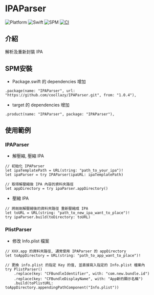 # IPAParser

![Platform](https://img.shields.io/badge/platform-macOS%20%7C%20Linux-lightgrey)
![Swift](https://img.shields.io/badge/Swift-5.9-orange)
![SPM](https://img.shields.io/badge/SPM-Supported-green)
[![CI](https://github.com/coollazy/IPAParser/actions/workflows/ci.yml/badge.svg)](https://github.com/coollazy/IPAParser/actions/workflows/ci.yml)

## 介紹

解析及重新封裝 IPA

## SPM安裝

- Package.swift 的 dependencies 增加

```
.package(name: "IPAParser", url: "https://github.com/coollazy/IPAParser.git", from: "1.0.4"),
```

- target 的 dependencies 增加

```
.product(name: "IPAParser", package: "IPAParser"),
```

## 使用範例

### IPAParser

- 解壓縮, 壓縮 IPA

```
// 初始化 IPAParser
let ipaTemplatePath = URL(string: "path_to_your_ipa")!
let ipaParser = try IPAParser(ipaURL: ipaTemplatePath)

// 取得解壓縮後 IPA 內容的資料夾路徑
let appDirectory = try ipaParser.appDirectory()
```

- 壓縮 IPA

```
// 將剛剛解壓縮後的資料夾路徑 重新壓縮成 IPA
let toURL = URL(string: "path_to_new_ipa_want_to_place")!
try ipaParser.build(toDirectory: toURL)
```

### PlistParser

- 修改 Info.plist 檔案

```
// XXX.app 的資料夾路徑, 通常使用 IPAParser 的 appDirectory
let toAppDirectory = URL(string: "path_to_app_want_to_place")!

// 更換 info.plist 的指定 Key 的值, 並直接寫入指定的 Info.plist 檔案內
try PlistParser()
	.replace(key: "CFBundleIdentifier", with: "com.new.bundle.id")
	.replace(key: "CFBundleDisplayName", with: "App新的顯示名稱")
	.build(toPlistURL: toAppDirectory.appendingPathComponent("Info.plist"))
```

